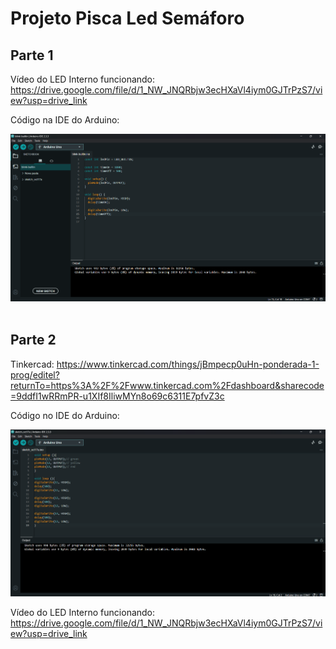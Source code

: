 # Projeto Pisca Led Semáforo
## Parte 1
Vídeo do LED Interno funcionando: https://drive.google.com/file/d/1_NW_JNQRbjw3ecHXaVl4iym0GJTrPzS7/view?usp=drive_link


Código na IDE do Arduino:
<div align="center">
<img src="/img/led-builtin.png" alt="">
</div>

<br>

## Parte 2
Tinkercad: https://www.tinkercad.com/things/jBmpecp0uHn-ponderada-1-prog/editel?returnTo=https%3A%2F%2Fwww.tinkercad.com%2Fdashboard&sharecode=9ddfI1wRRmPR-u1XIf8IliwMYn8o69c6311E7pfvZ3c

Código no IDE do Arduino:
<div align="center">
<img src="/img/ide-codigo.png" alt="">
</div>

Vídeo do LED Interno funcionando: https://drive.google.com/file/d/1_NW_JNQRbjw3ecHXaVl4iym0GJTrPzS7/view?usp=drive_link
